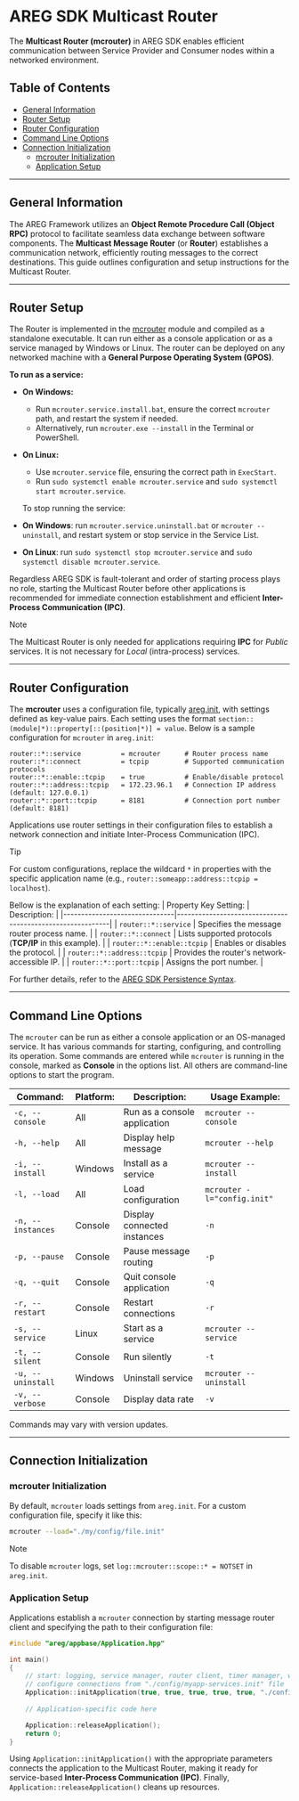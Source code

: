 # AREG SDK Multicast Router

The **Multicast Router (mcrouter)** in AREG SDK enables efficient communication between Service Provider and Consumer nodes within a networked environment.

## Table of Contents
- [General Information](#general-information)
- [Router Setup](#router-setup)
- [Router Configuration](#router-configuration)
- [Command Line Options](#command-line-options)
- [Connection Initialization](#connection-initialization)
  - [mcrouter Initialization](#mcrouter-initialization)
  - [Application Setup](#application-setup)

---

## General Information

The AREG Framework utilizes an **Object Remote Procedure Call (Object RPC)** protocol to facilitate seamless data exchange between software components. The **Multicast Message Router** (or **Router**) establishes a communication network, efficiently routing messages to the correct destinations. This guide outlines configuration and setup instructions for the Multicast Router.

---

## Router Setup

The Router is implemented in the [mcrouter](./../../framework/mcrouter) module and compiled as a standalone executable. It can run either as a console application or as a service managed by Windows or Linux. The router can be deployed on any networked machine with a **General Purpose Operating System (GPOS)**.

**To run as a service:**

- **On Windows:** 
  - Run `mcrouter.service.install.bat`, ensure the correct `mcrouter` path, and restart the system if needed.
  - Alternatively, run `mcrouter.exe --install` in the Terminal or PowerShell.

- **On Linux:**
  - Use `mcrouter.service` file, ensuring the correct path in `ExecStart`.
  - Run `sudo systemctl enable mcrouter.service` and `sudo systemctl start mcrouter.service`.

  To stop running the service:
- **On Windows**: run `mcrouter.service.uninstall.bat` or `mcrouter --uninstall`, and restart system or stop service in the Service List.
- **On Linux**: run `sudo systemctl stop mcrouter.service` and `sudo systemctl disable mcrouter.service`.
 
Regardless AREG SDK is fault-tolerant and order of starting process plays no role, starting the Multicast Router before other applications is recommended for immediate connection establishment and efficient **Inter-Process Communication (IPC)**.

> [!NOTE]
> The Multicast Router is only needed for applications requiring **IPC** for *Public* services. It is not necessary for *Local* (intra-process) services.

---

## Router Configuration

The **mcrouter** uses a configuration file, typically [areg.init](./../../framework/areg/resources/areg.init), with settings defined as key-value pairs. Each setting uses the format `section::(module|*)::property[::(position|*)] = value`. Below is a sample configuration for `mcrouter` in `areg.init`:

```plaintext
router::*::service          = mcrouter      # Router process name
router::*::connect          = tcpip		    # Supported communication protocols
router::*::enable::tcpip    = true		    # Enable/disable protocol
router::*::address::tcpip   = 172.23.96.1   # Connection IP address (default: 127.0.0.1)
router::*::port::tcpip      = 8181		    # Connection port number (default: 8181)
```

Applications use router settings in their configuration files to establish a network connection and initiate Inter-Process Communication (IPC). 

> [!TIP]
> For custom configurations, replace the wildcard `*` in properties with the specific application name (e.g., `router::someapp::address::tcpip = localhost`).

Bellow is the explanation of each setting:
|  Property Key Setting:        |   Description:                                            |
|-------------------------------|-----------------------------------------------------------|
| `router::*::service`          | Specifies the message router process name.                |
| `router::*::connect`          | Lists supported protocols (**TCP/IP** in this example).   |
| `router::*::enable::tcpip`    | Enables or disables the protocol.                         |
| `router::*::address::tcpip`   | Provides the router's network-accessible IP.              |
| `router::*::port::tcpip`      | Assigns the port number.                                  |

For further details, refer to the [AREG SDK Persistence Syntax](./06a-persistence-syntax.md).

---

## Command Line Options

The `mcrouter` can be run as either a console application or an OS-managed service. It has various commands for starting, configuring, and controlling its operation. Some commands are entered while `mcrouter` is running in the console, marked as **Console** in the options list. All others are command-line options to start the program.

| Command:              | Platform: | Description:                  | Usage Example:                |
|-----------------------|-----------|-------------------------------|-------------------------------|
| `-c, --console`       | All       | Run as a console application  | `mcrouter --console`          |
| `-h, --help`          | All       | Display help message          | `mcrouter --help`             |
| `-i, --install`       | Windows   | Install as a service          | `mcrouter --install`          |
| `-l, --load`          | All       | Load configuration            | `mcrouter -l="config.init"`   |
| `-n, --instances`     | Console   | Display connected instances   | `-n`                          |
| `-p, --pause`         | Console   | Pause message routing         | `-p`                          |
| `-q, --quit`          | Console   | Quit console application      | `-q`                          |
| `-r, --restart`       | Console   | Restart connections           | `-r`                          |
| `-s, --service`       | Linux     | Start as a service            | `mcrouter --service`          |
| `-t, --silent`        | Console   | Run silently                  | `-t`                          |
| `-u, --uninstall`     | Windows   | Uninstall service             | `mcrouter --uninstall`        |
| `-v, --verbose`       | Console   | Display data rate             | `-v`                          |

Commands may vary with version updates.

---

## Connection Initialization

### mcrouter Initialization

By default, `mcrouter` loads settings from `areg.init`. For a custom configuration file, specify it like this:

```bash
mcrouter --load="./my/config/file.init"
```

> [!NOTE]
> To disable `mcrouter` logs, set `log::mcrouter::scope::* = NOTSET` in `areg.init`.

### Application Setup

Applications establish a `mcrouter` connection by starting message router client and specifying the path to their configuration file:

```cpp
#include "areg/appbase/Application.hpp"

int main()
{
    // start: logging, service manager, router client, timer manager, watchdog manager
    // configure connections from "./config/myapp-services.init" file
    Application::initApplication(true, true, true, true, true, "./config/myapp-services.init", nullptr);
    
    // Application-specific code here

    Application::releaseApplication();
    return 0;
}
```

Using `Application::initApplication()` with the appropriate parameters connects the application to the Multicast Router, making it ready for service-based **Inter-Process Communication (IPC)**. Finally, `Application::releaseApplication()` cleans up resources.
